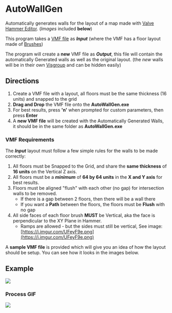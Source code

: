 # AutoWallGen
Automatically generates walls for the layout of a map made with [Valve Hammer Editor](https://developer.valvesoftware.com/wiki/Valve_Hammer_Editor). (*Images* included **below**)

This program takes a [VMF file](https://developer.valvesoftware.com/wiki/VMF) as ***Input*** (where the VMF has a floor layout made of [Brushes](https://developer.valvesoftware.com/wiki/Brush))

The program will create a **new** VMF file as ***Output***, this file will contain the automatically Generated walls as well as the original layout. (the *new* walls will be in their own [Visgroup](https://developer.valvesoftware.com/wiki/Visgroup) and can be hidden easily)


## Directions

1. Create a VMF file with a layout, all floors must be the same thickness (16 units) and snapped to the grid
2. **Drag and Drop** the VMF file onto the **AutoWallGen.exe**
3. For best results, press **'n'** when prompted for custom parameters, then press **Enter**
4. A **new VMF file** will be created with the Automatically Generated Walls, it should be in the same folder as **AutoWallGen.exe**

### VMF Requirements

The ***Input*** layout must follow a few simple rules for the walls to be made correctly:
1. All floors must be Snapped to the Grid, and share the **same thickness** of **16 units** on the Vertical Z axis.
2. All floors must be a ***minimum*** of **64 by 64 units** in the **X and Y axis** for best results.
3. Floors must be aligned "flush" with each other (no gap) for intersection walls to be removed.
    - If there is a gap between 2 floors, then there will be a wall there
    - If you want a **Path** between the floors, the floors must be **Flush** with no gap
4. All side faces of each floor brush **MUST** be Vertical, aka the face is perpendicular to the XY Plane in Hammer. 
    - Ramps are allowed - but the sides must still be vertical, See image: [https://i.imgur.com/UFeyF9e.png](https://i.imgur.com/UFeyF9e.png)

A **sample VMF file** is provided which will give you an idea of how the layout should be setup. You can see how it looks in the images below.

## Example
![](https://i.imgur.com/QasEF5d.png)

### Process GIF
![](https://image.ibb.co/bEiamw/Auto_Wall_Gen_Gif_41.gif)



